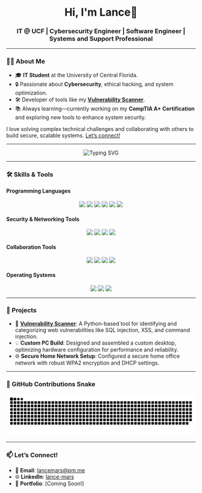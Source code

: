 <h1 align="center">Hi, I'm Lance👋</h1>
<h3 align="center">IT @ UCF | Cybersecurity Engineer | Software Engineer | Systems and Support Professional</h3>

---

### 🧑‍💻 About Me

- 🎓 **IT Student** at the University of Central Florida.
- 🔒 Passionate about **Cybersecurity**, ethical hacking, and system optimization.
- 🛠️ Developer of tools like my **[Vulnerability Scanner](https://github.com/lance-mars/vulnerability-scanner)**.
- 📚 Always learning—currently working on my **CompTIA A+ Certification** and exploring new tools to enhance system security.

I love solving complex technical challenges and collaborating with others to build secure, scalable systems. [Let’s connect!](https://www.linkedin.com/in/lance-mars/)

---

<div align="center">
  <img src="https://readme-typing-svg.demolab.com?font=Fira+Code&size=25&duration=4000&pause=500&center=true&vCenter=true&width=600&lines=Passionate+About+Cybersecurity+%F0%9F%94%92;Problem+Solver+%F0%9F%A7%A0;Tech+Enthusiast+%F0%9F%92%BB;Let's+Build+Secure+Solutions!+%E2%9C%A8" alt="Typing SVG" />
</div>

---

### 🛠️ Skills & Tools

#### Programming Languages
<p align="center">
  <img src="https://img.shields.io/badge/Python-3776AB?style=for-the-badge&logo=python&logoColor=white" />
  <img src="https://img.shields.io/badge/C-00599C?style=for-the-badge&logo=c&logoColor=white" />
  <img src="https://img.shields.io/badge/Java-007396?style=for-the-badge&logo=java&logoColor=white" />
  <img src="https://img.shields.io/badge/SQL-336791?style=for-the-badge&logo=postgresql&logoColor=white" />
  <img src="https://img.shields.io/badge/Bash-4EAA25?style=for-the-badge&logo=gnu-bash&logoColor=white" />
  <img src="https://img.shields.io/badge/PowerShell-5391FE?style=for-the-badge&logo=powershell&logoColor=white" />
</p>

#### Security & Networking Tools
<p align="center">
  <img src="https://img.shields.io/badge/Wireshark-1679A7?style=for-the-badge&logo=wireshark&logoColor=white" />
  <img src="https://img.shields.io/badge/Burp%20Suite-FF6F00?style=for-the-badge&logo=burpsuite&logoColor=white" />
  <img src="https://img.shields.io/badge/Zenmap-1679A7?style=for-the-badge" />
  <img src="https://img.shields.io/badge/Docker-2496ED?style=for-the-badge&logo=docker&logoColor=white" />
</p>

#### Collaboration Tools
<p align="center">
  <img src="https://img.shields.io/badge/Git-F05032?style=for-the-badge&logo=git&logoColor=white" />
  <img src="https://img.shields.io/badge/Trello-0052CC?style=for-the-badge&logo=trello&logoColor=white" />
  <img src="https://img.shields.io/badge/Slack-4A154B?style=for-the-badge&logo=slack&logoColor=white" />
  <img src="https://img.shields.io/badge/Google%20Workspace-4285F4?style=for-the-badge&logo=googleworkspace&logoColor=white" />
</p>

#### Operating Systems
<p align="center">
  <img src="https://img.shields.io/badge/Windows-0078D6?style=for-the-badge&logo=windows&logoColor=white" />
  <img src="https://img.shields.io/badge/Linux-FCC624?style=for-the-badge&logo=linux&logoColor=black" />
  <img src="https://img.shields.io/badge/MacOS-000000?style=for-the-badge&logo=apple&logoColor=white" />
</p>

---

### 🚀 Projects
- 🔗 **[Vulnerability Scanner](https://github.com/lance-mars/vulnerability-scanner)**: A Python-based tool for identifying and categorizing web vulnerabilities like SQL injection, XSS, and command injection.
- 💡 **Custom PC Build**: Designed and assembled a custom desktop, optimizing hardware configuration for performance and reliability.
- 🌐 **Secure Home Network Setup**: Configured a secure home office network with robust WPA2 encryption and DHCP settings.

---

### 🐍 GitHub Contributions Snake

![GitHub Snake Animation](https://raw.githubusercontent.com/Platane/snk/output/github-contribution-grid-snake.svg)


---

### 📫 Let’s Connect!
- 📧 **Email**: [lancemars@pm.me](mailto:lancemars@pm.me)
- 🌐 **LinkedIn**: [lance-mars](https://www.linkedin.com/in/lance-mars/)
- 📂 **Portfolio**: [Coming Soon!]
